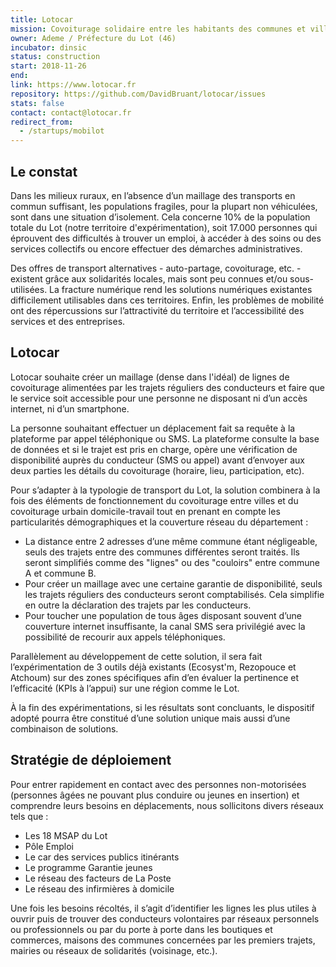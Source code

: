 ```yaml
---
title: Lotocar
mission: Covoiturage solidaire entre les habitants des communes et villages du Lot
owner: Ademe / Préfecture du Lot (46)
incubator: dinsic
status: construction
start: 2018-11-26
end:
link: https://www.lotocar.fr
repository: https://github.com/DavidBruant/lotocar/issues
stats: false
contact: contact@lotocar.fr
redirect_from:
  - /startups/mobilot
---
```


## Le constat

Dans les milieux ruraux, en l’absence d’un maillage des transports en commun suffisant, les populations fragiles, pour la plupart non véhiculées, sont dans une situation d’isolement. Cela concerne 10% de la population totale du Lot (notre territoire d'expérimentation), soit 17.000 personnes qui éprouvent des difficultés à trouver un emploi, à accéder à des soins ou des services collectifs ou encore effectuer des démarches administratives.

Des offres de transport alternatives - auto-partage, covoiturage, etc. - existent grâce aux solidarités locales, mais sont peu connues et/ou sous-utilisées. La fracture numérique rend les solutions numériques existantes difficilement utilisables dans ces territoires. Enfin, les problèmes de mobilité ont des répercussions sur l’attractivité du territoire et l’accessibilité des services et des entreprises.

## Lotocar

Lotocar souhaite créer un maillage (dense dans l'idéal) de lignes de covoiturage alimentées par les trajets réguliers des conducteurs et faire que le service soit accessible pour une personne ne disposant ni d’un accès internet, ni d’un smartphone.

La personne souhaitant effectuer un déplacement fait sa requête à la plateforme par appel téléphonique ou SMS. La plateforme consulte la base de données et si le trajet est pris en charge, opère une vérification de disponibilité auprès du conducteur (SMS ou appel) avant d’envoyer aux deux parties les détails du covoiturage (horaire, lieu, participation, etc).

Pour s’adapter à la typologie de transport du Lot, la solution combinera à la fois des éléments de fonctionnement du covoiturage entre villes et du covoiturage urbain domicile-travail tout en prenant en compte les particularités démographiques et la couverture réseau du département :
- La distance entre 2 adresses d’une même commune étant négligeable, seuls des trajets entre des communes différentes seront traités. Ils seront simplifiés comme des "lignes" ou des "couloirs" entre commune A et commune B.
- Pour créer un maillage avec une certaine garantie de disponibilité, seuls les trajets réguliers des conducteurs seront comptabilisés. Cela simplifie en outre la déclaration des trajets par les conducteurs.
- Pour toucher une population de tous âges disposant souvent d’une couverture internet insuffisante, la canal SMS sera privilégié avec la possibilité de recourir aux appels téléphoniques.

Parallèlement au développement de cette solution, il sera fait l’expérimentation de 3 outils déjà existants (Ecosyst'm, Rezopouce et Atchoum) sur des zones spécifiques afin d’en évaluer la pertinence et l’efficacité (KPIs à l’appui) sur une région comme le Lot.

À la fin des expérimentations, si les résultats sont concluants, le dispositif adopté pourra être constitué d’une solution unique mais aussi d’une combinaison de solutions.

## Stratégie de déploiement

Pour entrer rapidement en contact avec des personnes non-motorisées (personnes âgées ne pouvant plus conduire ou jeunes en insertion) et comprendre leurs besoins en déplacements, nous sollicitons divers réseaux tels que :
  - Les 18 MSAP du Lot
  - Pôle Emploi
  - Le car des services publics itinérants
  - Le programme Garantie jeunes
  - Le réseau des facteurs de La Poste
  - Le réseau des infirmières à domicile

Une fois les besoins récoltés, il s’agit d’identifier les lignes les plus utiles à ouvrir puis de trouver des conducteurs volontaires par réseaux personnels ou professionnels ou par du porte à porte dans les boutiques et commerces, maisons des communes concernées par les premiers trajets, mairies ou réseaux de solidarités (voisinage, etc.).

